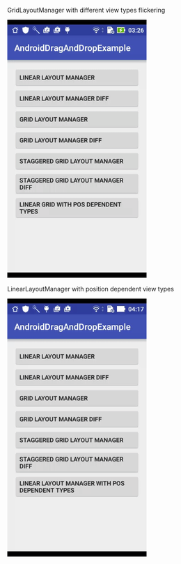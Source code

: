 GridLayoutManager with different view types flickering

![Grid](pictures/grid.gif "Grid")

LinearLayoutManager with position dependent view types

![Grid](pictures/linear.gif "Grid")